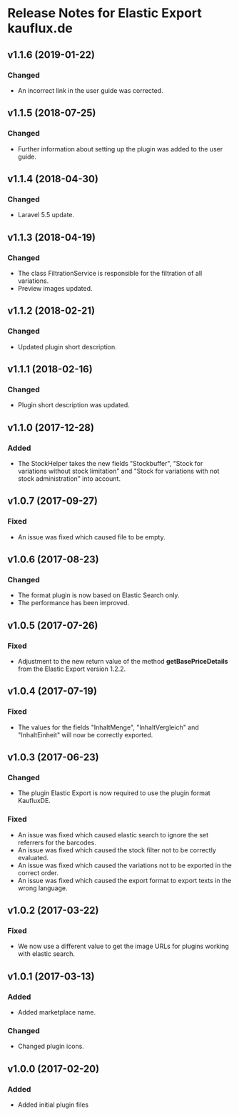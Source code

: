 # Release Notes for Elastic Export kauflux.de

## v1.1.6 (2019-01-22)

### Changed
- An incorrect link in the user guide was corrected.

## v1.1.5 (2018-07-25)

### Changed
- Further information about setting up the plugin was added to the user guide.

## v1.1.4 (2018-04-30)

### Changed
- Laravel 5.5 update.

## v1.1.3 (2018-04-19)

### Changed
- The class FiltrationService is responsible for the filtration of all variations.
- Preview images updated. 

## v1.1.2 (2018-02-21)

### Changed
- Updated plugin short description.

## v1.1.1 (2018-02-16)

### Changed
- Plugin short description was updated.

## v1.1.0 (2017-12-28)

### Added
- The StockHelper takes the new fields "Stockbuffer", "Stock for variations without stock limitation" and "Stock for variations with not stock administration" into account.

## v1.0.7 (2017-09-27)

### Fixed
- An issue was fixed which caused file to be empty.

## v1.0.6 (2017-08-23)

### Changed
- The format plugin is now based on Elastic Search only.
- The performance has been improved.

## v1.0.5 (2017-07-26)

### Fixed
- Adjustment to the new return value of the method **getBasePriceDetails** from the Elastic Export version 1.2.2.

## v1.0.4 (2017-07-19)

### Fixed
- The values for the fields "InhaltMenge", "InhaltVergleich" and "InhaltEinheit" will now be correctly exported. 

## v1.0.3 (2017-06-23)

### Changed
- The plugin Elastic Export is now required to use the plugin format KaufluxDE.

### Fixed
- An issue was fixed which caused elastic search to ignore the set referrers for the barcodes.
- An issue was fixed which caused the stock filter not to be correctly evaluated.
- An issue was fixed which caused the variations not to be exported in the correct order.
- An issue was fixed which caused the export format to export texts in the wrong language.

## v1.0.2 (2017-03-22)

### Fixed
- We now use a different value to get the image URLs for plugins working with elastic search.

## v1.0.1 (2017-03-13)

### Added
- Added marketplace name.

### Changed
- Changed plugin icons.

## v1.0.0 (2017-02-20)
 
### Added
- Added initial plugin files
